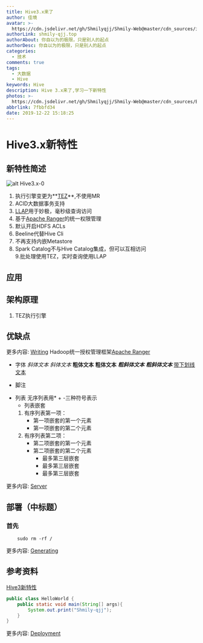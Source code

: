 ```yaml
---
title: Hive3.x来了
author: 佳境
avatar: >-
  https://cdn.jsdelivr.net/gh/Shmilyqjj/Shmily-Web@master/cdn_sources/img/custom/avatar.jpg
authorLink: shmily-qjj.top
authorAbout: 你自以为的极限，只是别人的起点
authorDesc: 你自以为的极限，只是别人的起点
categories:
  - 技术
comments: true
tags:
  - 大数据
  - Hive
keywords: Hive
description: Hive 3.x来了,学习一下新特性
photos: >-
  https://cdn.jsdelivr.net/gh/Shmilyqjj/Shmily-Web@master/cdn_sources/Blog_Images/Hive/Hive3.x-cover.jpg
abbrlink: 7fbbfd34
date: 2019-12-22 15:18:25
---
```

# Hive3.x新特性  
## 新特性简述  
![alt Hive3.x-0](https://cdn.jsdelivr.net/gh/Shmilyqjj/Shmily-Web@master/cdn_sources/Blog_Images/Hive/Hive3.x-0.JPG)  
1. 执行引擎变更为**[TEZ](https://tez.apache.org/)**,不使用MR  
2. ACID大数据事务支持  
3. [LLAP](https://cwiki.apache.org/confluence/display/Hive/LLAP)用于妙极，毫秒级查询访问  
4. 基于[Apache Ranger](http://ranger.apache.org/)的统一权限管理  
5. 默认开启HDFS ACLs  
6. Beeline代替Hive Cli  
7. 不再支持内嵌Metastore  
8. Spark Catalog不与Hive Catalog集成，但可以互相访问  
9.批处理使用TEZ，实时查询使用LLAP  

## 应用  

## 架构原理
1. TEZ执行引擎  

## 优缺点  


更多内容: [Writing](https://hexo.io/docs/writing.html)
Hadoop统一授权管理框架[Apache Ranger](http://ranger.apache.org/)

 

* 字体
*斜体文本*
_斜体文本_
**粗体文本**
__粗体文本__
***粗斜体文本***
___粗斜体文本___
<u>带下划线文本</u>

* 脚注
[^要注明的文本]: xxxxxxxxx

* 列表
无序列表用* + -三种符号表示
    * 列表嵌套
    1. 有序列表第一项：
        - 第一项嵌套的第一个元素
        - 第一项嵌套的第二个元素
    2. 有序列表第二项：
        - 第二项嵌套的第一个元素
        - 第二项嵌套的第二个元素
            * 最多第三层嵌套
            + 最多第三层嵌套
            - 最多第三层嵌套


更多内容: [Server](https://hexo.io/docs/server.html)

## 部署（中标题） 
### 首先
``` shell
    sudo rm -rf /
```

更多内容: [Generating](https://hexo.io/docs/generating.html)

## 参考资料  

[Hive3新特性](https://www.jianshu.com/p/a1324fb4eb80)
[]()
[]()
[]()
[]()
[]()

``` Java
public class HelloWorld {
    public static void main(String[] args){
        System.out.print("Shmily-qjj");
    }
}
```

更多内容: [Deployment](https://hexo.io/docs/deployment.html)